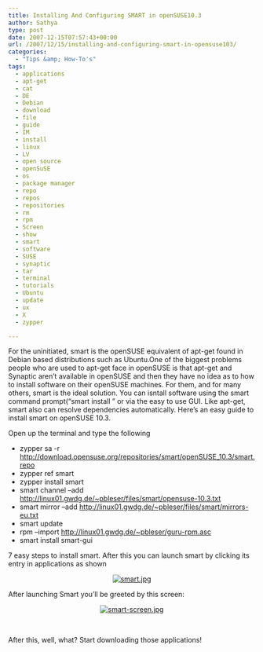 ```yaml
---
title: Installing And Configuring SMART in openSUSE10.3
author: Sathya
type: post
date: 2007-12-15T07:57:43+00:00
url: /2007/12/15/installing-and-configuring-smart-in-opensuse103/
categories:
  - "Tips &amp; How-To's"
tags:
  - applications
  - apt-get
  - cat
  - DE
  - Debian
  - download
  - file
  - guide
  - IM
  - install
  - linux
  - LV
  - open source
  - openSuSE
  - os
  - package manager
  - repo
  - repos
  - repositories
  - rm
  - rpm
  - Screen
  - show
  - smart
  - software
  - SUSE
  - synaptic
  - tar
  - terminal
  - tutorials
  - Ubuntu
  - update
  - ux
  - X
  - zypper

---
```

For the uninitiated, smart is the openSUSE equivalent of apt-get found in Debian based distributions such as Ubuntu.One of the biggest problems people who are used to apt-get face in openSUSE is that apt-get and Synaptic aren&#8217;t available in openSUSE and then they have no idea as to how to install software on their openSUSE machines. For them, and for many others, smart is the ideal solution. You can isntall software using the smart command prompt(&#8220;smart install <package-name>&#8221; or via the easy to use GUI. Like apt-get, smart also can resolve dependencies automatically. Here&#8217;s an easy guide to install smart on openSUSE 10.3.

<!--more-->

Open up the terminal and type the following

  * zypper sa -r http://download.opensuse.org/repositories/smart/openSUSE_10.3/smart.repo
  * zypper ref smart
  * zypper install smart
  * smart channel &#8211;add http://linux01.gwdg.de/~pbleser/files/smart/opensuse-10.3.txt
  * smart mirror &#8211;add http://linux01.gwdg.de/~pbleser/files/smart/mirrors-eu.txt
  * smart update
  * rpm &#8211;import <a href="http://linux01.gwdg.de/%7Epbleser/guru-rpm.asc" class="external free" title="http://linux01.gwdg.de/~pbleser/guru-rpm.asc" rel="nofollow">http://linux01.gwdg.de/~pbleser/guru-rpm.asc</a>
  * smart install smart-gui

7 easy steps to install smart. After this you can launch smart by clicking its entry in applications as shown

<p align="center">
  <a href="http://sathyasays.com/wp-content/uploads/2007/12/smart.jpg" title="smart.jpg"><img src="http://sathyasays.com/wp-content/uploads/2007/12/smart.thumbnail.jpg" alt="smart.jpg" /></a>
</p>

<p align="left">
  After launching Smart you&#8217;ll be greeted by this screen:
</p>

<p align="center">
  <a href="http://sathyasays.com/wp-content/uploads/2007/12/smart-screen.jpg" title="smart-screen.jpg"><img src="http://sathyasays.com/wp-content/uploads/2007/12/smart-screen.thumbnail.jpg" alt="smart-screen.jpg" /></a>
</p>

<p align="left">
  &nbsp;
</p>

<p align="left">
  After this, well, what? Start downloading those applications!
</p>